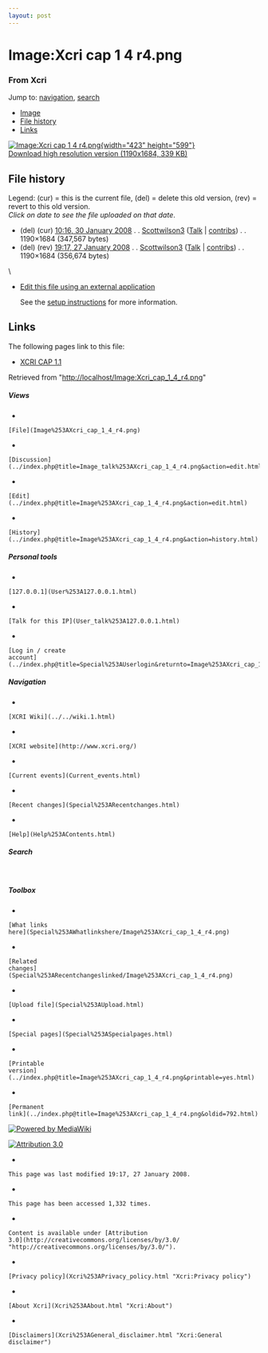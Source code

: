 ```yaml
---
layout: post
---
```


<script>
  (function(i,s,o,g,r,a,m){i['GoogleAnalyticsObject']=r;i[r]=i[r]||function(){
  (i[r].q=i[r].q||[]).push(arguments)},i[r].l=1*new Date();a=s.createElement(o),
  m=s.getElementsByTagName(o)[0];a.async=1;a.src=g;m.parentNode.insertBefore(a,m)
  })(window,document,'script','https://www.google-analytics.com/analytics.js','ga');

  ga('create', 'UA-73710929-3', 'auto');
  ga('send', 'pageview');

</script>







Image:Xcri cap 1 4 r4.png 
=========================













### From Xcri 







Jump to: [navigation](Image%253AXcri_cap_1_4_r4.png#column-one),
[search](Image%253AXcri_cap_1_4_r4.png#searchInput)



-   [Image](Image%253AXcri_cap_1_4_r4.png#file)
-   [File history](Image%253AXcri_cap_1_4_r4.png#filehistory)
-   [Links](Image%253AXcri_cap_1_4_r4.png#filelinks)



[![Image:Xcri cap 1 4
r4.png](../images/thumb/e/e3/Xcri_cap_1_4_r4.png/423px-Xcri_cap_1_4_r4.png){width="423"
height="599"}](../images/e/e3/Xcri_cap_1_4_r4.png)\
[Download high resolution version (1190x1684, 339
KB)](../images/e/e3/Xcri_cap_1_4_r4.png)



File history 
------------

Legend: (cur) = this is the current file, (del) = delete this old
version, (rev) = revert to this old version.\
*Click on date to see the file uploaded on that date*.

-   (del) (cur) [10:16, 30 January
    2008](../images/e/e3/Xcri_cap_1_4_r4.png "/wiki/images/e/e3/Xcri cap 1 4 r4.png") .
    .
    [Scottwilson3](../index.php@title=User%253AScottwilson3&action=edit.html "User:Scottwilson3")
    ([Talk](../index.php@title=User_talk%253AScottwilson3&action=edit.html "User talk:Scottwilson3")
    |
    [contribs](Special%253AContributions/Scottwilson3.html "Special:Contributions/Scottwilson3")) .
    . 1190×1684 (347,567 bytes)
-   (del) (rev) [19:17, 27 January
    2008](../images/archive/e/e3/20080130101604!Xcri_cap_1_4_r4.png "/wiki/images/archive/e/e3/20080130101604!Xcri cap 1 4 r4.png") .
    .
    [Scottwilson3](../index.php@title=User%253AScottwilson3&action=edit.html "User:Scottwilson3")
    ([Talk](../index.php@title=User_talk%253AScottwilson3&action=edit.html "User talk:Scottwilson3")
    |
    [contribs](Special%253AContributions/Scottwilson3.html "Special:Contributions/Scottwilson3")) .
    . 1190×1684 (356,674 bytes)

\
-   [Edit this file using an external
    application](../index.php@title=Image%253AXcri_cap_1_4_r4.png&action=edit&externaledit=true&mode=file "Image:Xcri cap 1 4 r4.png")
    

    See the [setup
    instructions](http://meta.wikimedia.org/wiki/Help:External_editors "http://meta.wikimedia.org/wiki/Help:External_editors") for more information.

    

Links 
-----

The following pages link to this file:

-   [XCRI CAP 1.1](XCRI_CAP_1.1.html "XCRI CAP 1.1")



Retrieved from
"[http://localhost/Image:Xcri\_cap\_1\_4\_r4.png](Image%253AXcri_cap_1_4_r4.png)"

















##### Views



-   

    

    [File](Image%253AXcri_cap_1_4_r4.png)
-   

    

    [Discussion](../index.php@title=Image_talk%253AXcri_cap_1_4_r4.png&action=edit.html)
-   

    

    [Edit](../index.php@title=Image%253AXcri_cap_1_4_r4.png&action=edit.html)
-   

    

    [History](../index.php@title=Image%253AXcri_cap_1_4_r4.png&action=history.html)







##### Personal tools



-   

    

    [127.0.0.1](User%253A127.0.0.1.html)
-   

    

    [Talk for this IP](User_talk%253A127.0.0.1.html)
-   

    

    [Log in / create
    account](../index.php@title=Special%253AUserlogin&returnto=Image%253AXcri_cap_1_4_r4.png)











[](../../wiki.1.html "XCRI Wiki")





##### Navigation



-   

    

    [XCRI Wiki](../../wiki.1.html)
-   

    

    [XCRI website](http://www.xcri.org/)
-   

    

    [Current events](Current_events.html)
-   

    

    [Recent changes](Special%253ARecentchanges.html)
-   

    

    [Help](Help%253AContents.html)







##### Search





 









##### Toolbox



-   

    

    [What links
    here](Special%253AWhatlinkshere/Image%253AXcri_cap_1_4_r4.png)
-   

    

    [Related
    changes](Special%253ARecentchangeslinked/Image%253AXcri_cap_1_4_r4.png)
-   

    

    [Upload file](Special%253AUpload.html)
-   

    

    [Special pages](Special%253ASpecialpages.html)
-   

    

    [Printable
    version](../index.php@title=Image%253AXcri_cap_1_4_r4.png&printable=yes.html)
-   

    

    [Permanent
    link](../index.php@title=Image%253AXcri_cap_1_4_r4.png&oldid=792.html)















[![Powered by
MediaWiki](../skins/common/images/poweredby_mediawiki_88x31.png)](http://www.mediawiki.org/)





[![Attribution 3.0
](http://i.creativecommons.org/l/by/3.0/88x31.png)](http://creativecommons.org/licenses/by/3.0/)



-   

    

    This page was last modified 19:17, 27 January 2008.
-   

    

    This page has been accessed 1,332 times.
-   

    

    Content is available under [Attribution
    3.0](http://creativecommons.org/licenses/by/3.0/ "http://creativecommons.org/licenses/by/3.0/").
-   

    

    [Privacy policy](Xcri%253APrivacy_policy.html "Xcri:Privacy policy")
-   

    

    [About Xcri](Xcri%253AAbout.html "Xcri:About")
-   

    

    [Disclaimers](Xcri%253AGeneral_disclaimer.html "Xcri:General disclaimer")




